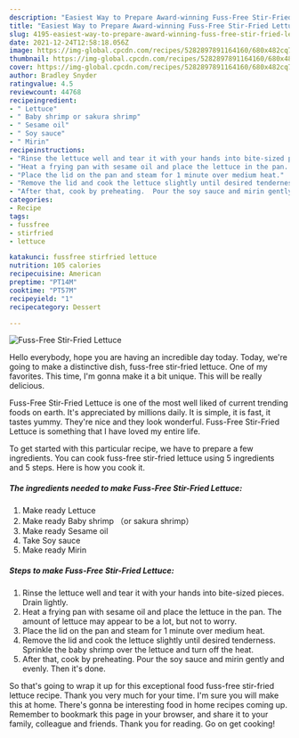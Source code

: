 ```yaml
---
description: "Easiest Way to Prepare Award-winning Fuss-Free Stir-Fried Lettuce"
title: "Easiest Way to Prepare Award-winning Fuss-Free Stir-Fried Lettuce"
slug: 4195-easiest-way-to-prepare-award-winning-fuss-free-stir-fried-lettuce
date: 2021-12-24T12:58:18.056Z
image: https://img-global.cpcdn.com/recipes/5282897891164160/680x482cq70/fuss-free-stir-fried-lettuce-recipe-main-photo.jpg
thumbnail: https://img-global.cpcdn.com/recipes/5282897891164160/680x482cq70/fuss-free-stir-fried-lettuce-recipe-main-photo.jpg
cover: https://img-global.cpcdn.com/recipes/5282897891164160/680x482cq70/fuss-free-stir-fried-lettuce-recipe-main-photo.jpg
author: Bradley Snyder
ratingvalue: 4.5
reviewcount: 44768
recipeingredient:
- " Lettuce"
- " Baby shrimp or sakura shrimp"
- " Sesame oil"
- " Soy sauce"
- " Mirin"
recipeinstructions:
- "Rinse the lettuce well and tear it with your hands into bite-sized pieces. Drain lightly."
- "Heat a frying pan with sesame oil and place the lettuce in the pan. The amount of lettuce may appear to be a lot, but not to worry."
- "Place the lid on the pan and steam for 1 minute over medium heat."
- "Remove the lid and cook the lettuce slightly until desired tenderness. Sprinkle the baby shrimp over the lettuce and turn off the heat."
- "After that, cook by preheating.  Pour the soy sauce and mirin gently and evenly. Then it&#39;s done."
categories:
- Recipe
tags:
- fussfree
- stirfried
- lettuce

katakunci: fussfree stirfried lettuce 
nutrition: 105 calories
recipecuisine: American
preptime: "PT14M"
cooktime: "PT57M"
recipeyield: "1"
recipecategory: Dessert

---
```



![Fuss-Free Stir-Fried Lettuce](https://img-global.cpcdn.com/recipes/5282897891164160/680x482cq70/fuss-free-stir-fried-lettuce-recipe-main-photo.jpg)

Hello everybody, hope you are having an incredible day today. Today, we're going to make a distinctive dish, fuss-free stir-fried lettuce. One of my favorites. This time, I'm gonna make it a bit unique. This will be really delicious.



Fuss-Free Stir-Fried Lettuce is one of the most well liked of current trending foods on earth. It's appreciated by millions daily. It is simple, it is fast, it tastes yummy. They're nice and they look wonderful. Fuss-Free Stir-Fried Lettuce is something that I have loved my entire life.


To get started with this particular recipe, we have to prepare a few ingredients. You can cook fuss-free stir-fried lettuce using 5 ingredients and 5 steps. Here is how you cook it.

<!--inarticleads1-->

##### The ingredients needed to make Fuss-Free Stir-Fried Lettuce:

1. Make ready  Lettuce
1. Make ready  Baby shrimp （or sakura shrimp）
1. Make ready  Sesame oil
1. Take  Soy sauce
1. Make ready  Mirin




<!--inarticleads2-->

##### Steps to make Fuss-Free Stir-Fried Lettuce:

1. Rinse the lettuce well and tear it with your hands into bite-sized pieces. Drain lightly.
1. Heat a frying pan with sesame oil and place the lettuce in the pan. The amount of lettuce may appear to be a lot, but not to worry.
1. Place the lid on the pan and steam for 1 minute over medium heat.
1. Remove the lid and cook the lettuce slightly until desired tenderness. Sprinkle the baby shrimp over the lettuce and turn off the heat.
1. After that, cook by preheating.  Pour the soy sauce and mirin gently and evenly. Then it&#39;s done.




So that's going to wrap it up for this exceptional food fuss-free stir-fried lettuce recipe. Thank you very much for your time. I'm sure you will make this at home. There's gonna be interesting food in home recipes coming up. Remember to bookmark this page in your browser, and share it to your family, colleague and friends. Thank you for reading. Go on get cooking!

